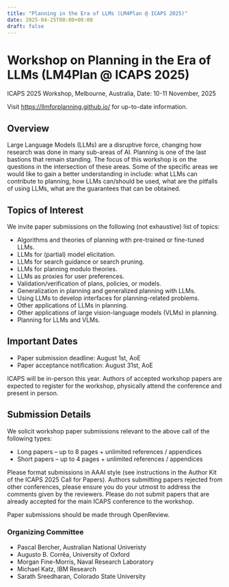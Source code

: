 ```yaml
---
title: "Planning in the Era of LLMs (LM4Plan @ ICAPS 2025)"
date: 2025-04-25T00:00+00:00
draft: false
---
```


# Workshop on Planning in the Era of LLMs (LM4Plan @ ICAPS 2025)

ICAPS 2025 Workshop, Melbourne, Australia, Date: 10-11 November, 2025

Visit https://llmforplanning.github.io/ for up-to-date information.


## Overview

Large Language Models (LLMs) are a disruptive force, changing how research was
done in many sub-areas of AI. Planning is one of the last bastions that remain
standing. The focus of this workshop is on the questions in the intersection of
these areas. Some of the specific areas we would like to gain a better
understanding in include: what LLMs can contribute to planning, how LLMs
can/should be used, what are the pitfalls of using LLMs, what are the guarantees
that can be obtained.

## Topics of Interest

We invite paper submissions on the following (not exhaustive) list of topics:

- Algorithms and theories of planning with pre-trained or fine-tuned LLMs.
- LLMs for (partial) model elicitation.
- LLMs for search guidance or search pruning.
- LLMs for planning modulo theories.
- LLMs as proxies for user preferences.
- Validation/verification of plans, policies, or models.
- Generalization in planning and generalized planning with LLMs.
- Using LLMs to develop interfaces for planning-related problems.
- Other applications of LLMs in planning.
- Other applications of large vision-language models (VLMs) in planning.
- Planning for LLMs and VLMs.


## Important Dates

- Paper submission deadline: August 1st, AoE
- Paper acceptance notification: August 31st, AoE

ICAPS will be in-person this year. Authors of accepted workshop papers are
expected to register for the workshop, physically attend the conference and
present in person.

## Submission Details

We solicit workshop paper submissions relevant to the above call of the following types:

- Long papers – up to 8 pages + unlimited references / appendices
- Short papers – up to 4 pages + unlimited references / appendices

Please format submissions in AAAI style (see instructions in the Author Kit of
the ICAPS 2025 Call for Papers). Authors submitting papers rejected from other
conferences, please ensure you do your utmost to address the comments given by
the reviewers. Please do not submit papers that are already accepted for the
main ICAPS conference to the workshop.

Paper submissions should be made through OpenReview.

### Organizing Committee
- Pascal Bercher, Australian National Univeristy
- Augusto B. Corrêa, University of Oxford
- Morgan Fine-Morris, Naval Research Laboratory
- Michael Katz, IBM Research
- Sarath Sreedharan, Colorado State University
